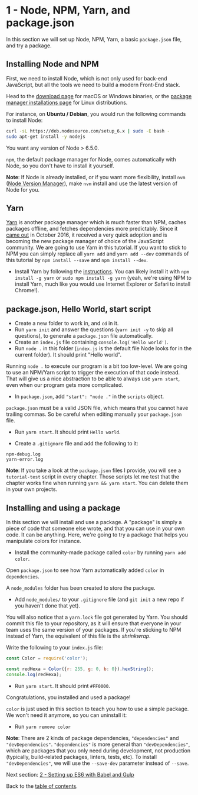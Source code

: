 # 1 - Node, NPM, Yarn, and package.json

In this section we will set up Node, NPM, Yarn, a basic `package.json` file, and try a package.

## Installing Node and NPM

First, we need to install Node, which is not only used for back-end JavaScript, but all the tools we need to build a modern Front-End stack.

Head to the [download page](https://nodejs.org/en/download/current/) for macOS or Windows binaries, or the [package manager installations page](https://nodejs.org/en/download/package-manager/) for Linux distributions.

For instance, on **Ubuntu / Debian**, you would run the following commands to install Node:

```bash
curl -sL https://deb.nodesource.com/setup_6.x | sudo -E bash -
sudo apt-get install -y nodejs
```
You want any version of Node > 6.5.0.

`npm`, the default package manager for Node, comes automatically with Node, so you don't have to install it yourself.

**Note**: If Node is already installed, or if you want more flexibility, install `nvm` ([Node Version Manager](https://github.com/creationix/nvm)), make `nvm` install and use the latest version of Node for you.

## Yarn

[Yarn](https://yarnpkg.com/) is another package manager which is much faster than NPM, caches packages offline, and fetches dependencies more predictably. Since it [came out](https://code.facebook.com/posts/1840075619545360) in October 2016, it received a very quick adoption and is becoming the new package manager of choice of the JavaScript community. We are going to use Yarn in this tutorial. If you want to stick to NPM you can simply replace all `yarn add` and `yarn add --dev` commands of this tutorial by `npm install --save` and `npm install --dev`.

- Install Yarn by following the [instructions](https://yarnpkg.com/en/docs/install). You can likely install it with `npm install -g yarn` or `sudo npm install -g yarn` (yeah, we're using NPM to install Yarn, much like you would use Internet Explorer or Safari to install Chrome!).

## package.json, Hello World, start script

- Create a new folder to work in, and `cd` in it.
- Run `yarn init` and answer the questions (`yarn init -y` to skip all questions), to generate a `package.json` file automatically.
- Create an `index.js` file containing `console.log('Hello world')`.
- Run `node .` in this folder (`index.js` is the default file Node looks for in the current folder). It should print "Hello world".

Running `node .` to execute our program is a bit too low-level. We are going to use an NPM/Yarn script to trigger the execution of that code instead. That will give us a nice abstraction to be able to always use `yarn start`, even when our program gets more complicated.

- In `package.json`, add `"start": "node ."` in the `scripts` object.

`package.json` must be a valid JSON file, which means that you cannot have trailing commas. So be careful when editing manually your `package.json` file.

- Run `yarn start`. It should print `Hello world`.

- Create a `.gitignore` file and add the following to it:

```
npm-debug.log
yarn-error.log
```

**Note**: If you take a look at the `package.json` files I provide, you will see a `tutorial-test` script in every chapter. Those scripts let me test that the chapter works fine when running `yarn && yarn start`. You can delete them in your own projects.


## Installing and using a package

In this section we will install and use a package. A "package" is simply a piece of code that someone else wrote, and that you can use in your own code. It can be anything. Here, we're going to try a package that helps you manipulate colors for instance.

- Install the community-made package called `color` by running `yarn add color`.

Open `package.json` to see how Yarn automatically added `color` in  `dependencies`.

A `node_modules` folder has been created to store the package.

- Add `node_modules/` to your `.gitignore` file (and `git init` a new repo if you haven't done that yet).

You will also notice that a `yarn.lock` file got generated by Yarn. You should commit this file to your repository, as it will ensure that everyone in your team uses the same version of your packages. If you're sticking to NPM instead of Yarn, the equivalent of this file is the *shrinkwrap*.

Write the following to your `index.js` file:

```javascript
const Color = require('color');

const redHexa = Color({r: 255, g: 0, b: 0}).hexString();
console.log(redHexa);
```

- Run `yarn start`. It should print `#FF0000`.

Congratulations, you installed and used a package!

`color` is just used in this section to teach you how to use a simple package. We won't need it anymore, so you can uninstall it:

- Run `yarn remove color`

**Note**: There are 2 kinds of package dependencies, `"dependencies"` and `"devDependencies"`. `"dependencies"` is more general than `"devDependencies"`, which are packages that you only need during development, not production (typically, build-related packages, linters, tests, etc). To install `"devDependencies"`, we will use the `--save-dev` parameter instead of `--save`.


Next section: [2 - Setting up ES6 with Babel and Gulp](/tutorial/2-gulp-babel-es6-class-import)

Back to the [table of contents](https://github.com/verekia/js-stack-from-scratch).
